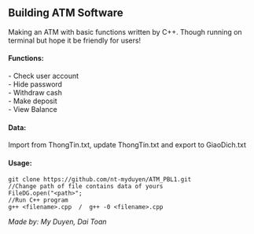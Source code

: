 <h2>Building ATM Software</h2>

Making an ATM with basic functions written by C++.
Though running on terminal but hope it be friendly for users!

<h4>Functions: </h4>
- Check user account <br>
- Hide password <br>
- Withdraw cash <br>
- Make deposit <br>
- View Balance <br>

<h4>Data: </h4>
Import from ThongTin.txt, update ThongTin.txt and export to GiaoDich.txt

<h4>Usage: </h4>

```
git clone https://github.com/nt-myduyen/ATM_PBL1.git
//Change path of file contains data of yours
FileDG.open("<path>";
//Run C++ program
g++ <filename>.cpp  /  g++ -0 <filename>.cpp
```

<i>Made by: My Duyen, Dai Toan </i>
